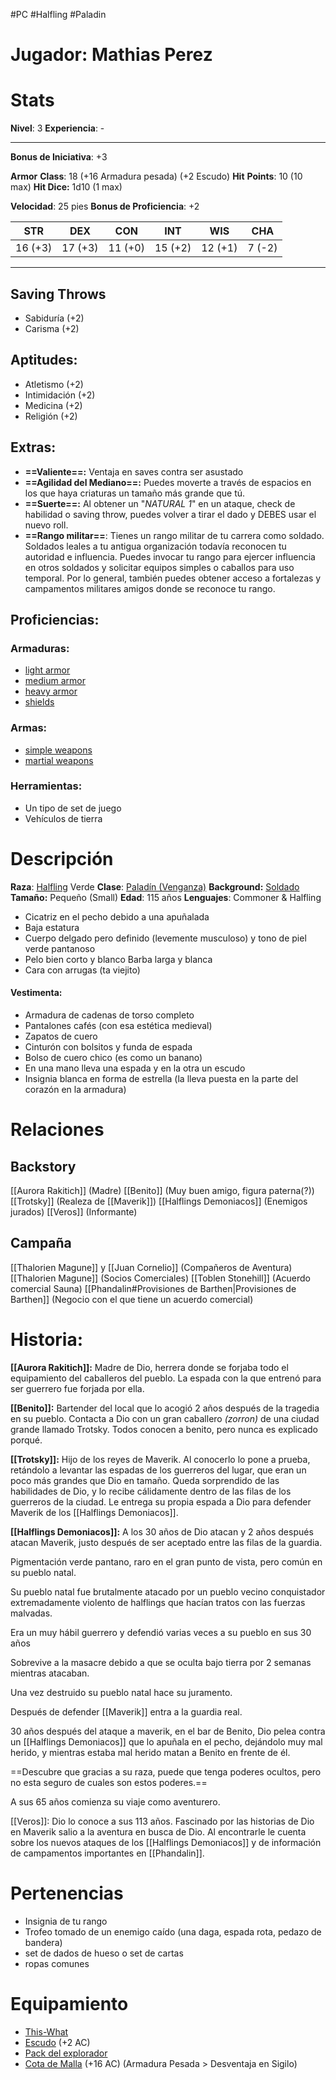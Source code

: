 #PC #Halfling #Paladin
# Jugador: Mathias Perez
# Stats
**Nivel**: 3
**Experiencia**: -
***
**Bonus de Iniciativa**: +3

**Armor** **Class**: 18 (+16 Armadura pesada) (+2 Escudo) 
**Hit** **Points**: 10 (10 max)
**Hit Dice:** 1d10 (1 max)

**Velocidad**: 25 pies
**Bonus de Proficiencia**: +2

|   STR   |   DEX   |   CON   |   INT   |   WIS   |  CHA   |
| :-----: | :-----: | :-----: | :-----: | :-----: | :----: |
| 16 (+3) | 17 (+3) | 11 (+0) | 15 (+2) | 12 (+1) | 7 (-2) |
***
## Saving Throws
+ Sabiduría (+2)
+ Carisma (+2)
## **Aptitudes**:
+ Atletismo (+2)
+ Intimidación (+2)
+ Medicina (+2)
+ Religión  (+2)
## Extras:
+ **==Valiente==:** Ventaja en saves contra ser asustado
+ **==Agilidad del Mediano==:** Puedes moverte a través de espacios en los que haya criaturas un tamaño más grande que tú.
+ **==Suerte==:** Al obtener un "*NATURAL 1*" en un ataque, check de habilidad o saving throw, puedes volver a tirar el dado y DEBES usar el nuevo roll.
+ **==Rango militar==**: Tienes un rango militar de tu carrera como soldado. Soldados leales a tu antigua organización todavía reconocen tu autoridad e influencia. Puedes invocar tu rango para ejercer influencia en otros soldados y solicitar equipos simples o caballos para uso temporal. Por lo general, también puedes obtener acceso a fortalezas y campamentos militares amigos donde se reconoce tu rango.
## Proficiencias:
### Armaduras:
+ [light armor](https://5e.tools/items.html#blankhash,flsttype:light%20armor=1)
+ [medium armor](https://5e.tools/items.html#blankhash,flsttype:medium%20armor=1)
+ [heavy armor](https://5e.tools/items.html#blankhash,flsttype:heavy%20armor=1)
+ [shields](https://5e.tools/items.html#shield_phb)
### Armas:
+ [simple weapons](https://5e.tools/items.html#blankhash,flsttype:simple%20weapon=1)
+ [martial weapons](https://5e.tools/items.html#blankhash,flsttype:martial%20weapon=1)
### Herramientas:
+ Un tipo de set de juego
+ Vehículos de tierra
# Descripción
**Raza**: [Halfling](https://5e.tools/races.html#halfling_phb) Verde
**Clase**: [Paladín (Venganza)](https://5e.tools/classes.html#paladin_phb,state:sub-vengeance-phb=b1)
**Background:** [Soldado](https://5e.tools/backgrounds.html#soldier_phb)
**Tamaño:** Pequeño (Small)
**Edad**: 115 años
**Lenguajes**: Commoner & Halfling

- Cicatriz en el pecho debido a una apuñalada
- Baja estatura 
- Cuerpo delgado pero definido (levemente musculoso) y tono de piel verde pantanoso 
- Pelo bien corto y blanco Barba larga y blanca 
- Cara con arrugas (ta viejito) 
#### Vestimenta: 
- Armadura de cadenas de torso completo 
- Pantalones cafés (con esa estética medieval) 
- Zapatos de cuero 
- Cinturón con bolsitos y funda de espada 
- Bolso de cuero chico (es como un banano) 
- En una mano lleva una espada y en la otra un escudo 
- Insignia blanca en forma de estrella (la lleva puesta en la parte del corazón en la armadura)
# Relaciones
## Backstory
[[Aurora Rakitich]] (Madre)
[[Benito]] (Muy buen amigo, figura paterna(?))
[[Trotsky]] (Realeza de [[Maverik]])
[[Halflings Demoniacos]] (Enemigos jurados)
[[Veros]] (Informante)
## Campaña
[[Thalorien Magune]] y [[Juan Cornelio]] (Compañeros de Aventura)
[[Thalorien Magune]] (Socios Comerciales)
[[Toblen Stonehill]] (Acuerdo comercial Sauna)
[[Phandalin#Provisiones de Barthen|Provisiones de Barthen]] (Negocio con el que tiene un acuerdo comercial)
# Historia:
**[[Aurora Rakitich]]:** Madre de Dio, herrera donde se forjaba todo el equipamiento del caballeros del pueblo. La espada con la que entrenó para ser guerrero fue forjada por ella. 

**[[Benito]]:** Bartender del local que lo acogió 2 años después de la tragedia en su pueblo. Contacta a Dio con un gran caballero *(zorron)* de una ciudad grande llamado Trotsky. Todos conocen a benito, pero nunca es explicado porqué.

**[[Trotsky]]:** Hijo de los reyes de Maverik. Al conocerlo lo pone a prueba, retándolo a levantar las espadas de los guerreros del lugar, que eran un poco más grandes que Dio en tamaño. Queda sorprendido de las habilidades de Dio, y lo recibe cálidamente dentro de las filas de los guerreros de la ciudad. Le entrega su propia espada a Dio para defender Maverik de los [[Halflings Demoniacos]].

**[[Halflings Demoniacos]]:** A los 30 años de Dio atacan y 2 años después atacan Maverik, justo después de ser aceptado entre las filas de la guardia.

Pigmentación verde pantano, raro en el gran punto de vista, pero común en su pueblo natal.

Su pueblo natal fue brutalmente atacado por un pueblo vecino conquistador extremadamente violento de halflings que hacían tratos con las fuerzas malvadas.

Era un muy hábil guerrero y defendió varias veces a su pueblo en sus 30 años

Sobrevive a la masacre debido a que se oculta bajo tierra por 2 semanas mientras atacaban.

Una vez destruido su pueblo natal hace su juramento.

Después de defender [[Maverik]] entra a la guardia real.

30 años después del ataque a maverik, en el bar de Benito, Dio pelea contra un [[Halflings Demoniacos]] que lo apuñala en el pecho, dejándolo muy mal herido, y mientras estaba mal herido matan a Benito en frente de él.

==Descubre que gracias a su raza, puede que tenga poderes ocultos, pero no esta seguro de cuales son estos poderes.==

A sus 65 años comienza su viaje como aventurero.

[[Veros]]: Dio lo conoce a sus 113 años. Fascinado por las historias de Dio en Maverik salio a la aventura en busca de Dio. Al encontrarle le cuenta sobre los nuevos ataques de los [[Halflings Demoniacos]] y de información de campamentos importantes en [[Phandalin]].
# Pertenencias
+ Insignia de tu rango
+ Trofeo tomado de un enemigo caído (una daga, espada rota, pedazo de bandera)
+ set de dados de hueso o set de cartas
+ ropas comunes
# Equipamiento
+ [This-What](https://5e.tools/items.html#rapier_phb)
+ [Escudo](https://5e.tools/items.html#shield_phb) (+2 AC)
+ [Pack del explorador](https://5e.tools/items.html#explorer's%20pack_phb)
+ [Cota de Malla](https://5e.tools/items.html#chain%20mail_phb) (+16 AC) (Armadura Pesada > Desventaja en Sigilo)